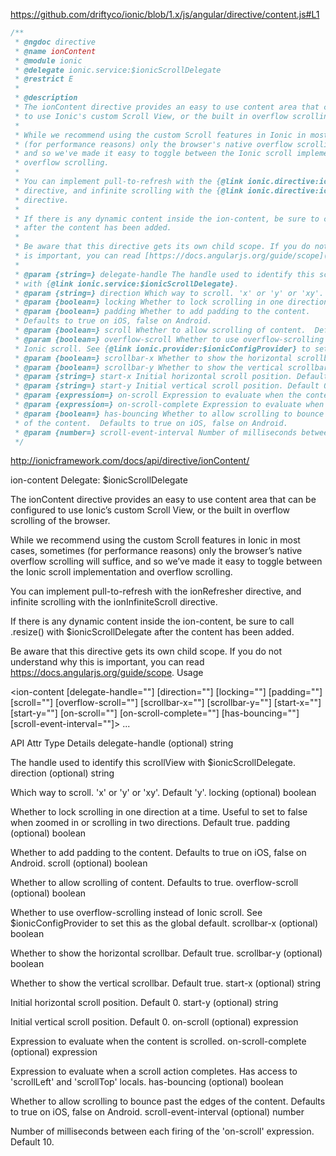 
https://github.com/driftyco/ionic/blob/1.x/js/angular/directive/content.js#L1

```js
/**
 * @ngdoc directive
 * @name ionContent
 * @module ionic
 * @delegate ionic.service:$ionicScrollDelegate
 * @restrict E
 *
 * @description
 * The ionContent directive provides an easy to use content area that can be configured
 * to use Ionic's custom Scroll View, or the built in overflow scrolling of the browser.
 *
 * While we recommend using the custom Scroll features in Ionic in most cases, sometimes
 * (for performance reasons) only the browser's native overflow scrolling will suffice,
 * and so we've made it easy to toggle between the Ionic scroll implementation and
 * overflow scrolling.
 *
 * You can implement pull-to-refresh with the {@link ionic.directive:ionRefresher}
 * directive, and infinite scrolling with the {@link ionic.directive:ionInfiniteScroll}
 * directive.
 *
 * If there is any dynamic content inside the ion-content, be sure to call `.resize()` with {@link ionic.service:$ionicScrollDelegate}
 * after the content has been added.
 *
 * Be aware that this directive gets its own child scope. If you do not understand why this
 * is important, you can read [https://docs.angularjs.org/guide/scope](https://docs.angularjs.org/guide/scope).
 *
 * @param {string=} delegate-handle The handle used to identify this scrollView
 * with {@link ionic.service:$ionicScrollDelegate}.
 * @param {string=} direction Which way to scroll. 'x' or 'y' or 'xy'. Default 'y'.
 * @param {boolean=} locking Whether to lock scrolling in one direction at a time. Useful to set to false when zoomed in or scrolling in two directions. Default true.
 * @param {boolean=} padding Whether to add padding to the content.
 * Defaults to true on iOS, false on Android.
 * @param {boolean=} scroll Whether to allow scrolling of content.  Defaults to true.
 * @param {boolean=} overflow-scroll Whether to use overflow-scrolling instead of
 * Ionic scroll. See {@link ionic.provider:$ionicConfigProvider} to set this as the global default.
 * @param {boolean=} scrollbar-x Whether to show the horizontal scrollbar. Default true.
 * @param {boolean=} scrollbar-y Whether to show the vertical scrollbar. Default true.
 * @param {string=} start-x Initial horizontal scroll position. Default 0.
 * @param {string=} start-y Initial vertical scroll position. Default 0.
 * @param {expression=} on-scroll Expression to evaluate when the content is scrolled.
 * @param {expression=} on-scroll-complete Expression to evaluate when a scroll action completes. Has access to 'scrollLeft' and 'scrollTop' locals.
 * @param {boolean=} has-bouncing Whether to allow scrolling to bounce past the edges
 * of the content.  Defaults to true on iOS, false on Android.
 * @param {number=} scroll-event-interval Number of milliseconds between each firing of the 'on-scroll' expression. Default 10.
 */
```

http://ionicframework.com/docs/api/directive/ionContent/

 ion-content
Delegate: $ionicScrollDelegate

The ionContent directive provides an easy to use content area that can be configured to use Ionic’s custom Scroll View, or the built in overflow scrolling of the browser.

While we recommend using the custom Scroll features in Ionic in most cases, sometimes (for performance reasons) only the browser’s native overflow scrolling will suffice, and so we’ve made it easy to toggle between the Ionic scroll implementation and overflow scrolling.

You can implement pull-to-refresh with the ionRefresher directive, and infinite scrolling with the ionInfiniteScroll directive.

If there is any dynamic content inside the ion-content, be sure to call .resize() with $ionicScrollDelegate after the content has been added.

Be aware that this directive gets its own child scope. If you do not understand why this is important, you can read https://docs.angularjs.org/guide/scope.
Usage

<ion-content
[delegate-handle=""]
[direction=""]
[locking=""]
[padding=""]
[scroll=""]
[overflow-scroll=""]
[scrollbar-x=""]
[scrollbar-y=""]
[start-x=""]
[start-y=""]
[on-scroll=""]
[on-scroll-complete=""]
[has-bouncing=""]
[scroll-event-interval=""]>
...
</ion-content>

API
Attr 	Type 	Details
delegate-handle
(optional)
	string 	

The handle used to identify this scrollView with $ionicScrollDelegate.
direction
(optional)
	string 	

Which way to scroll. 'x' or 'y' or 'xy'. Default 'y'.
locking
(optional)
	boolean 	

Whether to lock scrolling in one direction at a time. Useful to set to false when zoomed in or scrolling in two directions. Default true.
padding
(optional)
	boolean 	

Whether to add padding to the content. Defaults to true on iOS, false on Android.
scroll
(optional)
	boolean 	

Whether to allow scrolling of content. Defaults to true.
overflow-scroll
(optional)
	boolean 	

Whether to use overflow-scrolling instead of Ionic scroll. See $ionicConfigProvider to set this as the global default.
scrollbar-x
(optional)
	boolean 	

Whether to show the horizontal scrollbar. Default true.
scrollbar-y
(optional)
	boolean 	

Whether to show the vertical scrollbar. Default true.
start-x
(optional)
	string 	

Initial horizontal scroll position. Default 0.
start-y
(optional)
	string 	

Initial vertical scroll position. Default 0.
on-scroll
(optional)
	expression 	

Expression to evaluate when the content is scrolled.
on-scroll-complete
(optional)
	expression 	

Expression to evaluate when a scroll action completes. Has access to 'scrollLeft' and 'scrollTop' locals.
has-bouncing
(optional)
	boolean 	

Whether to allow scrolling to bounce past the edges of the content. Defaults to true on iOS, false on Android.
scroll-event-interval
(optional)
	number 	

Number of milliseconds between each firing of the 'on-scroll' expression. Default 10.
